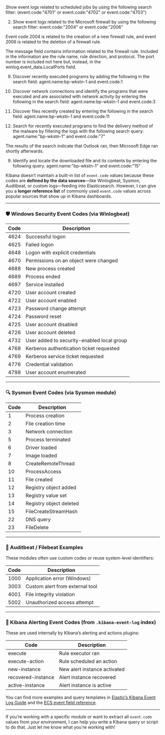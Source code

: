 Show event logs related to scheduled jobs by using the following search filter:
(event.code:"4701" or event.code:"4702" or event.code:"4703")


2. Show event logs related to the Microsoft firewall by using the following search filter:
event.code:"2004" or event.code:"2006"




Event code 2004 is related to the creation of a new firewall rule, and event 2006 is related to the deletion of a firewall rule.


The message field contains information related to the firewall rule. Included in the information are the rule name, rule direction, and protocol. The port number is included not here but, instead, in the winlog.event_data.LocalPorts field.


9. Discover recently executed programs by adding the following in the search field: 
agent.name:bp-wkstn-1 and event.code:1



10. Discover network connections and identify the programs that were executed and are associated with network activity by entering the following in the search field:
agent.name:bp-wkstn-1 and event.code:3



11. Discover files recently created by entering the following in the search field:
agent.name:bp-wkstn-1 and event.code:11

8. Search for recently executed programs to find the delivery method of the malware by filtering the logs with the following search query:
agent.name:"bp-wkstn-1" and event.code:"7"



The results of the search indicate that Outlook ran, then Microsoft Edge ran shortly afterwards. 


9. Identify and locate the downloaded file and its contents by entering the following query. 
agent.name:"bp-wkstn-1" and event.code:"15"



Kibana doesn’t maintain a built-in list of `event.code` values because these codes are **defined by the data sources**—like Winlogbeat, Sysmon, Auditbeat, or custom logs—feeding into Elasticsearch. However, I can give you a **longer reference list** of commonly used `event.code` values across popular sources that show up in Kibana dashboards.

---

### 🛡️ Windows Security Event Codes (via Winlogbeat)

| Code   | Description                                 |
|--------|---------------------------------------------|
| 4624   | Successful logon                            |
| 4625   | Failed logon                                |
| 4648   | Logon with explicit credentials             |
| 4670   | Permissions on an object were changed       |
| 4688   | New process created                         |
| 4689   | Process ended                               |
| 4697   | Service installed                           |
| 4720   | User account created                        |
| 4722   | User account enabled                        |
| 4723   | Password change attempt                     |
| 4724   | Password reset                              |
| 4725   | User account disabled                       |
| 4726   | User account deleted                        |
| 4732   | User added to security-enabled local group  |
| 4768   | Kerberos authentication ticket requested    |
| 4769   | Kerberos service ticket requested           |
| 4776   | Credential validation                       |
| 4798   | User account enumerated                     |

---

### 🔍 Sysmon Event Codes (via Sysmon module)

| Code | Description              |
|------|--------------------------|
| 1    | Process creation         |
| 2    | File creation time       |
| 3    | Network connection       |
| 5    | Process terminated       |
| 6    | Driver loaded            |
| 7    | Image loaded             |
| 8    | CreateRemoteThread       |
| 10   | ProcessAccess            |
| 11   | File created             |
| 12   | Registry object added    |
| 13   | Registry value set       |
| 14   | Registry object deleted  |
| 15   | FileCreateStreamHash     |
| 22   | DNS query                |
| 23   | FileDelete               |

---

### 📁 Auditbeat / Filebeat Examples

These modules often use custom codes or reuse system-level identifiers:

| Code   | Description                              |
|--------|------------------------------------------|
| 1000   | Application error (Windows)              |
| 3003   | Custom alert from external tool          |
| 4001   | File integrity violation                 |
| 5002   | Unauthorized access attempt              |

---

### 🔔 Kibana Alerting Event Codes (from `.kibana-event-log` index)

These are used internally by Kibana’s alerting and actions plugins:

| Code              | Description                                      |
|-------------------|--------------------------------------------------|
| execute           | Rule executor ran                                |
| execute-action    | Rule scheduled an action                         |
| new-instance      | New alert instance activated                     |
| recovered-instance| Alert instance recovered                         |
| active-instance   | Alert instance is active                         |

You can find more examples and query templates in [Elastic’s Kibana Event Log Guide](https://www.elastic.co/guide/en/kibana/8.18/event-log-index.html) and the [ECS event field reference](https://www.elastic.co/docs/reference/ecs/ecs-event).

---

If you’re working with a specific module or want to extract all `event.code` values from your environment, I can help you write a Kibana query or script to do that. Just let me know what you're working with!












